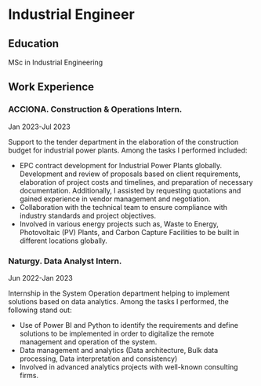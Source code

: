 # Industrial Engineer

## Education
MSc in Industrial Engineering

## Work Experience

### ACCIONA. Construction & Operations Intern. 
Jan 2023-Jul 2023 

Support to the tender department in the elaboration of the construction budget for industrial power plants.
Among the tasks I performed included:
-	EPC contract development for Industrial Power Plants globally. Development and review of proposals based on client requirements, elaboration of project costs and timelines, and preparation of necessary documentation. Additionally, I assisted by requesting quotations and gained experience in vendor management and negotiation. 
-	Collaboration with the technical team to ensure compliance with industry standards and project objectives.
-	Involved in various energy projects such as, Waste to Energy, Photovoltaic (PV) Plants, and Carbon Capture Facilities to be built in different locations globally.

### Naturgy. Data Analyst Intern.
Jun 2022-Jan 2023
 
Internship in the System Operation department helping to implement solutions based on data analytics.
Among the tasks I performed, the following stand out:
-	Use of Power BI and Python to identify the requirements and define solutions to be implemented in order to digitalize the remote management and operation of the system.
-	Data management and analytics (Data architecture, Bulk data processing, Data interpretation and consistency)
-	Involved in advanced analytics projects with well-known consulting firms.

